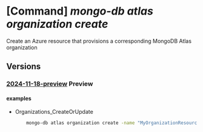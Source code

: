 # [Command] _mongo-db atlas organization create_

Create an Azure resource that provisions a corresponding MongoDB Atlas organization

## Versions

### [2024-11-18-preview](/Resources/mgmt-plane/L3N1YnNjcmlwdGlvbnMve30vcmVzb3VyY2Vncm91cHMve30vcHJvdmlkZXJzL21vbmdvZGIuYXRsYXMvb3JnYW5pemF0aW9ucy97fQ==/2024-11-18-preview.xml) **Preview**

<!-- mgmt-plane /subscriptions/{}/resourcegroups/{}/providers/mongodb.atlas/organizations/{} 2024-11-18-preview -->

#### examples

- Organizations_CreateOrUpdate
    ```bash
        mongo-db atlas organization create -name "MyOrganizationResourceName" --resource-group "MyResourceGroup" --location "eastus" --subscription "abcd1234-5678-90ab-cdef-12345678abcd"--user {"first-name":"John","last-name":"Doe","email-address":"test@email.com"}" --marketplace "{"subscription-id":"abcd1234-5678-90ab-cdef-12345678abcd","offer-details":{"publisher-id":"mongodb","offer-id":"mongodb_atlas_azure_native_prod","plan-id":"private_plan","plan-name":"Pay as You Go (Free) (Private)","term-unit":"P1M","term-id":"gmz7xq9ge3py"}}" --partner-properties "{"organization-name":"partner-org-name"}"
    ```
